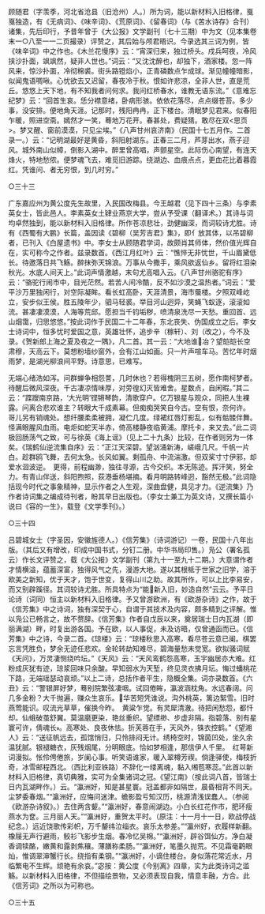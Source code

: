 <!-- { "loadSidebar": true } -->
顾随君（字羡季，河北省沧县（旧沧州）人。）所为词，能以新材料入旧格律，戛戛独造，有《无病词》、《味辛词》、《荒原词》、《留春词》（与《苦水诗存》合刊）诸集，先后印行，予昔年曾于《大公报》文学副刊（七十三期）中为文（见本集卷末一○八至一一二页撮录）评赞之，其后始与颅君晤识。今录选其三词为例，皆《味辛词》中之作也。《木兰花慢序》云：“宵深归来，独过桥头。戍兵呵夜，冷风挟沙扑面，飒飒然，疑非人世也。”词云：“又沈沈醉也，却独下，酒家楼。忽一阵风来，惊沙扑面，冷彻棉裘。街头路镫焰小，正青磷数点乍成球。渐见幢幢暗影，似闻鬼语啁啾。心忧欲去又迟留，春夜冷于秋。恨如许悲凉，全非人世，直是荒丘。悠悠上天下地，有不知我者问何求。我问红桥春水，谁教无语东流。”《意难忘纪梦》云：“回首生哀。恁分襟意绪，卧病形骇。依依花落尽，点点缀苍苔。多少事，没安排。便地角天涯。记那时，残阳冉冉，正下楼台。清眠梦见君来。似春阳乍暖，照进空斋。嫣然才一笑，蓦地万花开。春甚处，费疑猜。敢尽在双<思页>。梦又醒、窗前漠漠，只见尘埃。”《八声甘州哀济南》（民国十七五月作。二首录一。）云：“记明湖最好是黄昏，斜阳射湖东。正春三二月，芦芽出水，燕子迎风。城外南山似幛，倒影入湖中。醉里曾高唱，声颤星空。此际伤心南望，有连天烽火，特地愁侬。便梦魂飞去，难觅旧游踪。绕湖边、血痕点点，更血花比着暮霞红。凭谁问、者无穷恨，到几时穷。”

○三十三

广东嘉应州为黄公度先生故里，入民国改梅县。今王越君（见下四十三条）与李素英女士，皆此邑人。李素英女土肄业燕京大学，尝从予受课（翻译术。）其诗与词均卓然独到，能以新材料入旧格律。所作苍凉悲壮，劲健幽深，而词较诗尤胜。诗有《西蜀有大鹏》长篇，盖因读《碧柳（吴芳吉君》集》，即亻放其体，以吊碧柳者，已刊入《白屋遗书》中。李女士从顾随君学词，故颇肖其师体，然价值光辉自在，实可称今之作者。兹录数首。《西江月红叶》云：“憔悴无非忧世，千山眉黛低长。待邀落日共飞觞。醉抹弥天锦浪。万事从今撒手，乘风欲返仙乡。留将红泪染秋光。水底人间天上。”此词声情激越，末句尤高唱入云。《八声甘州骆驼有序》云：“骆驼行闹市中，目光茫然。若苦人间冷酷，反不如沙漠之温热者。”词云：“爱平沙万里独闲行，对空际凝眸。看长虹高卧，天涯清景，海市蜃楼。夕照双峰屹立，安步似王侯。胜五陵年少，驷马轻裘。举目河山迥异，笑蝇飞蚁逐，滚滚如流。甚凄凄漠漠，人海等荒邱。愿担当千钧垢秽，喷清泉洗尽一天愁。重回首、远山烟霭，归思悠悠。”按此词作于民国二十二年春，东北丧失、伪国成立之后。李女士诗词中，恒多忧时爱国之意，英雄壮怀，追步辛（稼轩）、刘（改之），今不及录。《贺新郎上海之夏及夜之一隅》，凡二首。其一云：“大地谁冶？望皑皑长空肃穆，天高云下。莫想粉墙纱窗外，会有江山如画。只一片声喧车马。苦忆年时烟雨梦，是湖光柳浪间平野。诗意思，已难写。

无端心绪浩如泻。问群蝉争相怨詈，几时休也？若得槐阴三五树，愿作南柯梦者。待醒后微风深夜。千古凄凉情味厚，对旁徨幻灭皆难舍。星数点，自闲暇。”其二云：“蹀躞南京路，‘大光明’铿锵琴韵，清歌穿户。亿万银星与观众，同把人生裸露。问离合悲欢谁主？转眼大千成素幕。但痴痴哭笑自今古。空有恨，奈何许。　哥儿另有销魂处。想纤腰柔柔被拥，凝伫几度。绿裙红唇灯影乱，似有骷髅伴舞。怪满眼腥风血雨。电炬如蛇天半赤，倚高楼静夜临黄浦。摩托卡，来又去。”此二词极回肠荡气之致，可与徐英《海上谣》（见上二十九条）比较，在作者则另为一体矣。《瑞鹤仙逆流集自序》云：“正江天深碧。望汹涌新涛，嵯峨几尺。千帆一片白。趁群鸥飞舞，去何太急。长风如翼。剩孤舟、中流湍激。但双桨寸寸伊邪，却爱水洄波逆。　更得，前程幽渺，独往寻源，古今交织。本无陈迹。挥汗笑，努全力。有青山伴送，斜阳煦照，荻港垂杨堪摘。看月明路转峰迥，豁然无极。”此词隐括现今时代之事象精神，显示作者之人生观，深曲盘健，具见才力。《逆流集》乃作者诗词集之编成待刊者，盼其早日出版也。（李女士兼工为英文诗，又撰长篇小说曰《容的一生》，载登《文学季刊》。）

○三十四

吕碧城女士（字圣因，安徽旌德人。）《信芳集》（诗词游记）一卷，民国十八年出版。（其后又有增改，印成中国书式，分钉二册。中华书局印售。）凫公（署名孤云）作长文评赞之，载《大公报》文学副刊（第九十一至九十二期。）大意谓作者才情横溢，蕴蓄深富，独得风气之先，漫游大地。遂以其根柢于世家之旧学，溶于欧美之新知，优于天才，饱于世变，复得山川之助。故其所作，可以上比李易安，而又别辟蹊径。其词较诗尤胜。所具特点为“能新入旧，妙造自然”云云。予平日论诗（词同）恒主以新材料入旧格律。予又曾游欧洲，有《欧游杂诗》之作，故于《信芳集》中之诗词，独有深契于心，自谓于其技术及内容，颇多精到之评解。惟以凫公已畅言之，故不赘辞。《信芳集》作者自戊辰以来，奠居瑞士日内瓦湖（即丽满湖）畔，时复出游各国。予在欧，以人事促，未及访晤，仅曾通函而已。《信芳集》中之诗，今录二首。《琼楼》云：“琼楼秋思入高寒，看尽苍云意已阑。棋罢忘言凭胜负，梦余无迹任悲欢。金轮转劫知难尽，碧海量愁未觉宽。欲拟骚词赋《天问》，万灵凄恻绕吟坛。”《天风》云：“天风鸾鹤怨高寒，玉宇幽居亦大难。红粉成灰犹有迹，琼浆回味只余酸。早知弱水为天堑，终见灵衣拂月坛。悔过蟠桃花下路，无端瑶瑟动哀顽。”以上二诗，总括作者平生，隐概全集。词亦录数首。《六丑》云：“警银屏好梦，蓦别院繁弦凄咽。试回倦眸，瀛波涵枕角。水远春阔。问几多金粉？大千抛遍，赚众生哀乐。华苦短凭谁说。沟外桃英，篱边絮雪。旧时燕莺能识。叹流光草草，催换今昨。　黄粱乍觉。有灵犀清澈。待把闲愁怨，都忏却。仙蛾破茧舒翼。莫温磨更染，艳丝重织。望缥缈、步虚非隔。指碧落、别有星寰可许，倩魂长。高寒处、良夜休怯。折芙蓉在手，天风外，铢衣控鹤。”《望湘人》云：“送征帆远去，孤馆悄归，只怜排闷无计。绣椅空时，锦茵凹处，坐久余温犹腻。银褪糖衣，灰残烟尾，分明眼底。恰如梦相逢，那信伊人千里。　红萼新词漫拟。怅伶俜倦旅，岁阑心事。听笑语谁家，暖入翠樽芳禊。倘逢驿使，梅枝折奇，冰雪邮程西北。（西比利亚铁路）不辞化一缕离魂，黏入缃苞寒蕊。”此首以新材料入旧格律，真切典雅，实可为全集诸词之冠。《望江南》（按此词八首，皆瑞士日内瓦湖畔作。）云。“瀛洲好，知是甚星寰。冠盖都非如隔世，晨昏相背不同天。尘梦委春烟。”“瀛洲好，应悔问迷津。蟾影盈亏知汉历，桃源清浅误蠢人。（参阅《欧游杂诗叙》。）去住两含颦。”“瀛洲好，春意闹湖边。小白长红花作市，肥环瘦燕水为奁。三月丽人天。”“瀛洲好，重贺太平时。（原注：十一月十一日，欧战停战纪念。）远近饶歌传彩帜，万千嫠纬泣缁衣。哀乐太参差。”“瀛州好，衣履样新翻。橡屦无声行避雨，鲛衫飞影步生烟。春冷忆吴棉。”“瀛洲好，辟谷饵仙方。净白凝香调犊酪，嫩黄和露剥焦穰。薄膳称柔肠。”“瀛洲好，笔墨久抛荒。不见霜毫鹳眼灿，惟调翠渖蟹行长。绕指有柔钢。”“瀛洲好，小谪住楼台。身似落花常近水，月临繁电不生辉。顽艳有余哀。”宓按：黄公度《今别离》四章，实为此类诗词之滥觞。以新材料入旧格律，不但描绘景物，又必须表现自我，情意丰融，方合。此《信芳词》之所以为可称也。

○三十五

